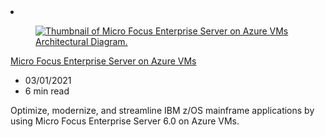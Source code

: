 <!-- This file is automatically generated by build/architectures/build_index.py. Any updates will be lost. -->

<!-- markdownlint-disable MD033 -->

<li class="grid-item item-column" data-categories="compute">
<article class="card">
    <div class="card-header has-margin-bottom-none" aria-hidden="true">
        <figure class="image diagram has-height-175 has-overflow-hidden level">
            <a href="/azure/architecture/example-scenario/mainframe/micro-focus-server"><img src="/azure/architecture/browse/thumbs/micro-focus-server.png" class="diagram" alt="Thumbnail of Micro Focus Enterprise Server on Azure VMs Architectural Diagram." data-linktype="relative-path"></a>
        </figure>
    </div>
    <div class="card-content">
        <a class="card-content-title has-margin-top-none" href="/azure/architecture/example-scenario/mainframe/micro-focus-server">
            <p>Micro Focus Enterprise Server on Azure VMs</p>
        </a>
        <ul class="card-content-metadata">
            <li>03/01/2021</li>
            <li>6 min read</li>
        </ul>
        <p class="card-content-description">Optimize, modernize, and streamline IBM z/OS mainframe applications by using Micro Focus Enterprise Server 6.0 on Azure VMs.</p>
        <div class="bottom-to-top-fade is-hidden-mobile"></div>
    </div>
</article>
</li>